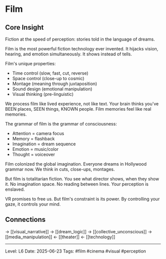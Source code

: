 # Film

## Core Insight
Fiction at the speed of perception: stories told in the language of dreams.

Film is the most powerful fiction technology ever invented. It hijacks vision, hearing, and emotion simultaneously. It shows instead of tells.

Film's unique properties:
- Time control (slow, fast, cut, reverse)
- Space control (close-up to cosmic)
- Montage (meaning through juxtaposition)
- Sound design (emotional manipulation)
- Visual thinking (pre-linguistic)

We process film like lived experience, not like text. Your brain thinks you've BEEN places, SEEN things, KNOWN people. Film memories feel like real memories.

The grammar of film is the grammar of consciousness:
- Attention = camera focus
- Memory = flashback
- Imagination = dream sequence
- Emotion = music/color
- Thought = voiceover

Film colonized the global imagination. Everyone dreams in Hollywood grammar now. We think in cuts, close-ups, montages.

But film is totalitarian fiction. You see what director shows, when they show it. No imagination space. No reading between lines. Your perception is enslaved.

VR promises to free us. But film's constraint is its power. By controlling your gaze, it controls your mind.

## Connections
→ [[visual_narrative]]
→ [[dream_logic]]
→ [[collective_unconscious]]
→ [[media_manipulation]]
← [[theater]]
← [[technology]]

---
Level: L6
Date: 2025-06-23
Tags: #film #cinema #visual #perception